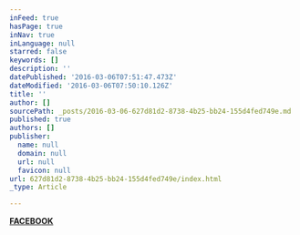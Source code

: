 ```yaml
---
inFeed: true
hasPage: true
inNav: true
inLanguage: null
starred: false
keywords: []
description: ''
datePublished: '2016-03-06T07:51:47.473Z'
dateModified: '2016-03-06T07:50:10.126Z'
title: ''
author: []
sourcePath: _posts/2016-03-06-627d81d2-8738-4b25-bb24-155d4fed749e.md
published: true
authors: []
publisher:
  name: null
  domain: null
  url: null
  favicon: null
url: 627d81d2-8738-4b25-bb24-155d4fed749e/index.html
_type: Article

---
```

**[FAC][0][EBO][0][OK][0]**

[0]: https://www.facebook.com/KingTAGZ1/